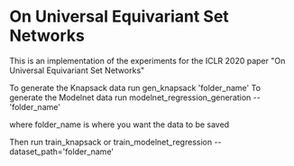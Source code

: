 # On Universal Equivariant Set Networks

This is an implementation of the experiments for the ICLR 2020 paper
 "On Universal Equivariant Set Networks"
 
To generate the Knapsack data run gen_knapsack 'folder_name'
To generate the Modelnet data run modelnet_regression_generation --'folder_name'

where folder_name is where you want the data to be saved

Then run train_knapsack or train_modelnet_regression --dataset_path='folder_name'